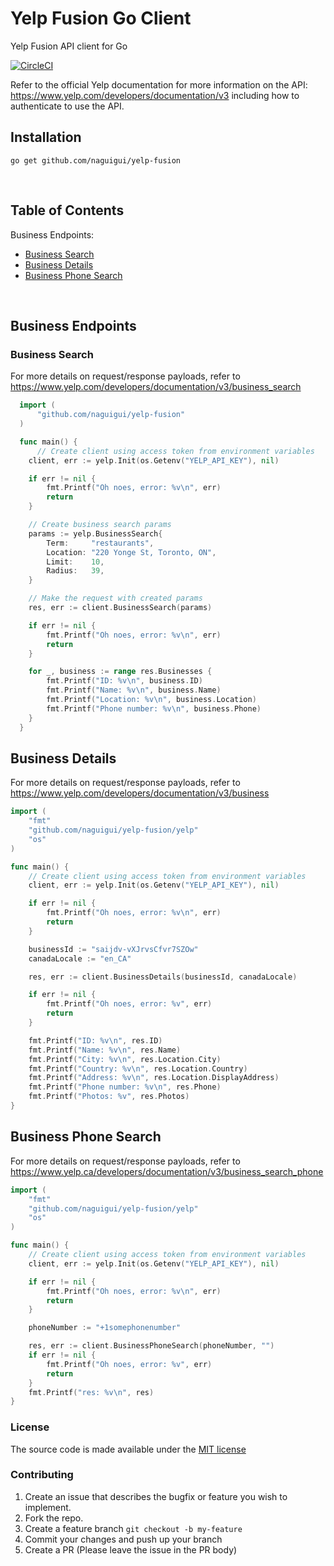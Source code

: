 # Yelp Fusion Go Client

Yelp Fusion API client for Go

[![CircleCI](https://circleci.com/gh/naguigui/yelp-fusion/tree/master.svg?style=svg)](https://circleci.com/gh/naguigui/yelp-fusion/tree/master)

Refer to the official Yelp documentation for more information on the API: https://www.yelp.com/developers/documentation/v3 including how to authenticate to use the API.

## Installation

```
go get github.com/naguigui/yelp-fusion
```

<br/>

## Table of Contents

Business Endpoints:

- [Business Search](#business-search)
- [Business Details](#business-details)
- [Business Phone Search](#business-phone-search)

<br/>

## Business Endpoints

### Business Search

For more details on request/response payloads, refer to https://www.yelp.com/developers/documentation/v3/business_search

```go
  import (
      "github.com/naguigui/yelp-fusion"
  )

  func main() {
      // Create client using access token from environment variables
	client, err := yelp.Init(os.Getenv("YELP_API_KEY"), nil)

	if err != nil {
		fmt.Printf("Oh noes, error: %v\n", err)
		return
	}

	// Create business search params
	params := yelp.BusinessSearch{
		Term:     "restaurants",
		Location: "220 Yonge St, Toronto, ON",
		Limit:    10,
		Radius:   39,
	}

	// Make the request with created params
	res, err := client.BusinessSearch(params)

	if err != nil {
		fmt.Printf("Oh noes, error: %v\n", err)
		return
	}

	for _, business := range res.Businesses {
		fmt.Printf("ID: %v\n", business.ID)
		fmt.Printf("Name: %v\n", business.Name)
		fmt.Printf("Location: %v\n", business.Location)
		fmt.Printf("Phone number: %v\n", business.Phone)
	}
  }
```

## Business Details

For more details on request/response payloads, refer to https://www.yelp.com/developers/documentation/v3/business

```go
import (
	"fmt"
	"github.com/naguigui/yelp-fusion/yelp"
	"os"
)

func main() {
	// Create client using access token from environment variables
	client, err := yelp.Init(os.Getenv("YELP_API_KEY"), nil)

	if err != nil {
		fmt.Printf("Oh noes, error: %v\n", err)
		return
	}

	businessId := "saijdv-vXJrvsCfvr7SZOw"
	canadaLocale := "en_CA"

	res, err := client.BusinessDetails(businessId, canadaLocale)

	if err != nil {
		fmt.Printf("Oh noes, error: %v", err)
		return
	}

	fmt.Printf("ID: %v\n", res.ID)
	fmt.Printf("Name: %v\n", res.Name)
	fmt.Printf("City: %v\n", res.Location.City)
	fmt.Printf("Country: %v\n", res.Location.Country)
	fmt.Printf("Address: %v\n", res.Location.DisplayAddress)
	fmt.Printf("Phone number: %v\n", res.Phone)
	fmt.Printf("Photos: %v", res.Photos)
}
```

## Business Phone Search

For more details on request/response payloads, refer to https://www.yelp.ca/developers/documentation/v3/business_search_phone

```go
import (
	"fmt"
	"github.com/naguigui/yelp-fusion/yelp"
	"os"
)

func main() {
	// Create client using access token from environment variables
	client, err := yelp.Init(os.Getenv("YELP_API_KEY"), nil)

	if err != nil {
		fmt.Printf("Oh noes, error: %v\n", err)
		return
	}

	phoneNumber := "+1somephonenumber"

	res, err := client.BusinessPhoneSearch(phoneNumber, "")
	if err != nil {
		fmt.Printf("Oh noes, error: %v", err)
		return
	}
	fmt.Printf("res: %v\n", res)
}

```

### License

The source code is made available under the [MIT license](LICENSE)

### Contributing

1. Create an issue that describes the bugfix or feature you wish to implement.
2. Fork the repo.
3. Create a feature branch `git checkout -b my-feature`
4. Commit your changes and push up your branch
5. Create a PR (Please leave the issue in the PR body)
